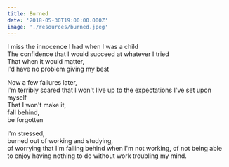 ```yaml
---
title: Burned
date: '2018-05-30T19:00:00.000Z'
image: './resources/burned.jpeg'
---
```


I miss the innocence I had when I was a child  
The confidence that I would succeed at whatever I tried  
That when it would matter,  
I'd have no problem giving my best

Now a few failures later,  
I'm terribly scared that I won't live up to the expectations I've set upon myself  
That I won't make it,  
fall behind,  
be forgotten

I'm stressed,  
burned out of working and studying,  
of worrying that I'm falling behind when I'm not working,
of not being able to enjoy having nothing to do without work troubling my mind.
